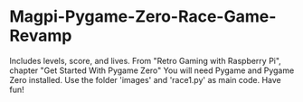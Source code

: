# Magpi-Pygame-Zero-Race-Game-Revamp
Includes levels, score, and lives. From "Retro Gaming with Raspberry Pi", chapter "Get Started With Pygame Zero"
You will need Pygame and Pygame Zero installed. Use the folder 'images' and 'race1.py' as main code. Have fun!
